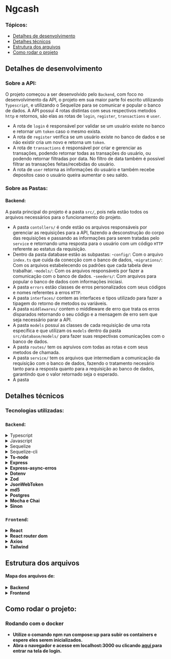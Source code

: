 <h1> Ngcash </h1>

### Tópicos:
 <ul>
    <li> <a href="#dev_details"> Detalhes de desenvolvimento </a> </li>
    <li> <a href="#tech_details"> Detalhes técnicos </a> </li>
    <li> <a href="#file_struct"> Estrutura dos arquivos </a> </li>
    <li> <a href="#run_project"> Como rodar o projeto </a> </li>
 </ul>

<h2 id="dev_details"> Detalhes de desenvolvimento </h2>

### Sobre a API:

O projeto começou a ser desenvolvido pelo ```Backend```, com foco no desenvolvimento da API, o projeto em sua maior parte foi escrito utilizando ```Typescript```, e utilizando o Sequelize para se comunicar e popular o banco de dados. A API possuí 4 rotas distintas com seus respectivos metodos ```http``` e retornos, são elas as rotas de ```login```, ```register```, ```transactions``` e ```user```.

- A rota de ```login``` é responsável por validar se um usuário existe no banco e retornar um ```token``` caso o mesmo exista.
- A rota de ```register``` verifica se um usuário existe no banco de dados e se não existir cria um novo e retorna um ```token```.
- A rota de ```transactions``` é responsável por criar e gerenciar as transações, podendo retornar todas as transações do usuário, ou podendo retornar filtradas por data. No filtro de data também é possível filtrar as transações feitas/recebidas do usuário.
- A rota de ```user``` retorna as informações do usuário e também recebe depositos caso o usuário queira aumentar o seu saldo.    

### Sobre as Pastas:

#### Backend:
A pasta principal do projeto é a pasta ```src/```, pois nela estão todos os arquivos necessários para o funcionamento do projeto. 

- A pasta ```contollers/``` é onde estão os arquivos responsáveis por gerenciar as requisições para a API, fazendo a desconstrução do corpo das requisições e passando as informações para serem tratadas pelo ```service``` e retornando uma resposta para o usuário com um código ```HTTP``` referente ao estatus da requisição.
- Dentro da pasta database estão as subpastas: 
    -```config/```: Com o arquivo ```index.ts``` que cuida da conecção com o banco de dados,
    -```migrations/```: Com os arquivos estabelecendo os padrões que cada tabela deve trabalhar.
    -```models/```: Com os arquivos responsáveis por fazer a comunicação com o banco de dados.
    -```seeders/```: Com arquivos para popular o banco de dados com informações iniciasi.
- A pasta ```errors``` estão classes de erros personalizados com seus códigos e nomes referentes a erros ```HTTP```.
- A pasta ```interfaces/``` contem as interfaces e tipos utilizado para fazer a tipagem do retorno de metodos ou variáveis.
- A pasta ```middlewares/``` contem o middleware de erro que trata os erros disparados retornando o seu código e a mensagem de erro sem que seja necessário parar a API.
- A pasta ```models``` possuí as classes de cada requisição de uma rota específica e que utilizam os ```models``` dentro da pasta ```src/database/models/``` para fazer suas respectivas comunicações com o banco de dados.
- A pasta ```routes/``` tem os aqruivos com todas as rotas e com seus metodos de chamada.
- A pasta ```service/``` tem os arquivos que intermediam a comunicação da requisição com o banco de dados, fazendo o tratamento necesário tanto para a resposta quanto para a requisição ao banco de dados, garantindo que o valor retornado seja o esperado.
- A pasta 

<h2 id="tech_details"> Detalhes técnicos </h2>
 
 ### Tecnologias utilizadas:
 
 ### ```Backend```:
 <details> 
    <summary> Typescript </summary> </br>
    Typescript foi a principal linguagem utilizada para desenvolver a parte de backend do projeto. Praticamente todas as dependências tando de produção quanto de desenvolvimento utilizam a linguagem.
 </details>
 
 <details>
    <summary> Javascript </summary> </br>
     O Javascript foi utilizado apenas para desenvolver as migrations e seeders dentro das pastas <strong>/src/database/migrations</strong> e <strong>/src/database/seeders</strong> Como a dependência de desenvolvimento <strong>sequelize-cli</strong> não suporta estes arquivos em Typescript a utilização da linguagem é necessária.
 </details>
 
 <details>
    <summary> Sequelize </summary> </br>
    Sequelize foi a ORM escolhida para fazer a comunicação com o banco de dados e a criação das tabelas.
 </details>
 
  <details>
    <summary> Sequelize-cli </summary> </br>
    O sequelize-cli é uma dependência de desenvolvimento utilizada para gerar automaticamente as migrations, models, seeders e config necessários para a comunicação e população de dados no banco utilizados pelo <strong>Sequelize</stong>.
 </details>
 
  <details>
    <summary> Ts-node </summary></br>
    É utilizado para rodar os arquivos escritos em Typescript sem a necessidade de transpilar o código para javascript primeiro.
 </details>
 
 <details>
    <summary> Express </summary></br>
    Express é o framework utilizado para criar a API onde gerencia as requisições e com base na roda retorna as respostas esperadas.
 </details>
 
  <details>
    <summary> Express-async-erros </summary> </br>
    Utilizado para capturar qualquer erro disparado na aplicação e enviar diretamente para o middleware de erro.
 </details>
 
 <details>
    <summary> Dotenv </summary></br>
    O Dotenv é usado para gerenciar as variáveis de ambiente definidas no Docker e/ou no arquivo <strong>.env</strong> na pasta do backend.
 </details>
 
 <details>
    <summary> Zod </summary></br>
    Zod é utilizado para validar o corpo das requisições, se elas correspondem ao tipo esperado delas. Exemplo de uso:
    
    import z from 'zod';
        
    const body = {
        username: "someName",
        passowrd :"somePass"
    }
    
    const userSchema = z.object({
      username: z.string().min(3),
      password: z.string().min(8)
    });
    
   const parsed = userSchema.safeParse(body);
   
   if (parsed.success) return "token";
   else throw new Error("usuário invalido!");
 </details>
 
 
 <details>
    <summary> JsonWebToken </summary> </br>
    Utilizado para gerar um token único para cada usuário novo/logado e validar se um token recebido é válido. 
 </details>
 
  <details>
    <summary> md5 </summary> </br>
    Uttilizado para encripitar as senhas do usuário antes de serem enviadas para o banco de dados.
 </details>
 
  <details>
    <summary> Postgres </summary> </br>
    Banco de dados utilizado para gerenciar e guardar as informações dos usuários.
 </details>
 
  <details>
    <summary>Mocha e Chai</summary> </br>
    Utilizados para fazer os testes unitários do projeto, validando se os metodos chamados retornam o esperado.
 </details>
 
  <details>
    <summary> Sinon </summary> </br>
    Utilizado nos testes para fazer uma simulação do retorno dos metodos sem que prejudique ou popule o banco de dados indevidamente.
 </details>
 
 
### ```Frontend```:


 <details>
    <summary> React </summary> </br>
    Biblioteca utilizada para desenvolver a interface de usuário, páginas e componentes da aplicação. 
 </details>
 
  <details>
    <summary> React router dom </summary> </br>
    Utilizado para gerenciar as rotas da aplicação.
 </details>
 
  <details>
    <summary> Axios </summary> </br>
    Utilizado para fazer as requisições para a API.
 </details>
 
  <details>
    <summary>Tailwind</summary> </br>
    Biblioteca utilizada para fazer a estilização da aplicação.
 </details>

<h2 id="file_struct"> Estrutura dos arquivos </h2>

#### Mapa dos arquivos de:
<details> 
<summary> Backend </summary> </br>

    ├── src/
    │   ├── controllers/
    │   │   ├── loginController.ts
    │   │   ├── registerController.ts
    │   │   ├── transactionsController.ts
    │   │   ├── userController.ts
    │   ├── database/
    │   │   ├── config/
    │   │   │   ├── config.ts
    │   │   ├── migrations/
    │   |   |   ├── 20221115162146-Accounts.js
    │   |   |   ├── 20221115194817-Users.js
    │   |   |   ├──20221115194831-Transactions.js
    │   |   ├── models/
    │   |   |   ├── Accounts.ts
    │   |   |   ├── index.ts
    │   |   |   ├── Transactions.ts
    │   |   |   ├── Users.ts
    │   |   ├── seeders/
    │   |   |   ├── 20221115175154-Accounts.js
    │   |   |   ├── 20221115195605-Users.js
    │   |   |   ├── 20221115195620-Transactions.js
    │   ├── errors/
    │   |   ├── BadRequest.ts
    │   |   ├── ConflicError.ts
    │   |   ├── NotFound.ts
    │   ├── interfaces/
    │   |   ├── models/
    │   |   |   ├── IRegister.ts
    │   |   ├── types/
    │   |   |   ├── CashType.ts
    │   |   ├── ITransactions.ts
    │   |   ├── IUsers.ts
    │   |   ├── IUserInfo.ts
    │   ├── middlewares/
    │   |   ├── errorMiddlerware.ts
    │   ├── models/
    │   |   ├── loginModel.ts
    │   |   ├── registerModel.ts
    │   |   ├── transactionsModel.ts
    │   |   ├── userModel.ts
    │   ├── routes/
    │   │   ├── loginRoute.ts
    │   │   ├── registerRoute.ts
    │   │   ├── transactionsRoute.ts
    │   │   ├── userRoute.ts
    │   ├── services/
    │   │   ├── loginServce.ts
    │   │   ├── registerService.ts
    │   │   ├── transactionsService.ts
    │   │   ├── userService.ts
    │   ├── tests/
    │   │   ├── mocks/
    │   │   │   ├── transactionsMocks;.ts
    │   │   │   ├── userMocks.ts
    │   │   ├── unit/
    │   │   │   ├── controllers/
    │   │   │   │   ├── loginController.test.ts
    │   │   │   │   ├── loginController.test.ts
    │   │   │   │   ├── transactionsController.test.ts
    │   │   │   │   ├── userController.test.ts
    │   │   │   ├── models/
    │   │   │   │   ├── loginModel.ts
    │   │   │   │   ├── registerModel.ts
    │   │   │   │   ├── transactionsModel.ts
    │   │   │   │   ├── userModel.ts
    │   │   │   ├── service/
    │   │   │   │   ├── loginService.ts
    │   │   │   │   ├── registerService.ts
    │   │   │   │   ├── transactionsService.ts
    │   │   │   │   ├── userService.ts
    ├── .dockerignore
    ├── .gitignore
    ├── .sequelizerc
    ├── Dockerfile
    ├── package-lock.json
    ├── package.json
    ├── tsconfig.json

</details>

<details>
    <summary> Frontend </summary>
       
    ├── src/
    │   ├── api/
    │   │   ├── backendApi.js
    │   ├── components/
    │   │   ├── DoTransaction.js
    │   │   ├── GenericHeader.js
    │   │   ├── Header.js
    │   ├── context/
    │   │   ├── context.js
    │   │   ├── Provider.js
    │   ├── pages/
    │   │   ├── Deposit.js
    │   │   ├── Home.js
    │   │   ├── Login.js
    │   │   ├── NotFound.js
    │   │   ├── Register.js
    │   │   ├── Transactions.js
    │   ├── app.js
    │   ├── App.test.js
    │   ├── index.css
    │   ├── index.js
    │   ├── logo.svg
    │   ├── reportWebVitals.js
    │   ├── setupTests.js
    ├── .dockerignore
    ├── .gitignore
    ├── Dockerfile
    ├── package-lock.json
    ├── package.json
    ├── postcss.config
    ├── tailwind.config.js    
    
</details>


<h2 id="run_project"> Como rodar o projeto: </h2>

### Rodando com o docker

  <ul>
    <li> Utilize o comando npm run compose:up para subir os containers e espere eles serem inicializados. </li>
    <li> Abra o navegador e acesse em <strong>localhost:3000</strong> ou clicando <a target="_blank" href="http://localhost:3000"> aqui </a>  para entrar na tela de login.</li>
  </ul>
